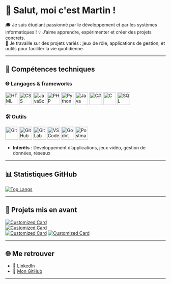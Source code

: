 # 👋 Salut, moi c'est Martin !

🎓 Je suis étudiant passionné par le développement et par les systèmes informatiques !
💡 J’aime apprendre, expérimenter et créer des projets concrets.  
🚀 Je travaille sur des projets variés : jeux de rôle, applications de gestion, et outils pour faciliter la vie quotidienne.

---

## 🔧 Compétences techniques

### 🌐 Langages & frameworks
<p align="left">
  <img src="https://cdn.jsdelivr.net/gh/devicons/devicon/icons/html5/html5-original.svg" width="40" height="40" alt="HTML" />
  <img src="https://cdn.jsdelivr.net/gh/devicons/devicon/icons/css3/css3-original.svg" width="40" height="40" alt="CSS" />
  <img src="https://cdn.jsdelivr.net/gh/devicons/devicon/icons/javascript/javascript-original.svg" width="40" height="40" alt="JavaScript" />
  <img src="https://cdn.jsdelivr.net/gh/devicons/devicon/icons/php/php-original.svg" width="40" height="40" alt="PHP" />
  <img src="https://cdn.jsdelivr.net/gh/devicons/devicon/icons/python/python-original.svg" width="40" height="40" alt="Python" />
  <img src="https://cdn.jsdelivr.net/gh/devicons/devicon/icons/java/java-original.svg" width="40" height="40" alt="Java" />
  <img src="https://cdn.jsdelivr.net/gh/devicons/devicon/icons/csharp/csharp-original.svg" width="40" height="40" alt="C#" />
  <img src="https://cdn.jsdelivr.net/gh/devicons/devicon/icons/c/c-original.svg" width="40" height="40" alt="C" />
  <img src="https://cdn.jsdelivr.net/gh/devicons/devicon/icons/mysql/mysql-original.svg" width="40" height="40" alt="SQL" />
</p>

### 🛠️ Outils
<p align="left">
  <img src="https://cdn.jsdelivr.net/gh/devicons/devicon/icons/git/git-original.svg" width="40" height="40" alt="Git" />
  <img src="https://cdn.jsdelivr.net/gh/devicons/devicon/icons/github/github-original.svg" width="40" height="40" alt="GitHub" />
  <img src="https://cdn.jsdelivr.net/gh/devicons/devicon/icons/gitlab/gitlab-original.svg" width="40" height="40" alt="GitLab" />
  <img src="https://cdn.jsdelivr.net/gh/devicons/devicon/icons/vscode/vscode-original.svg" width="40" height="40" alt="VS Code" />
  <img src="https://cdn.jsdelivr.net/gh/devicons/devicon/icons/godot/godot-original.svg" width="40" height="40" alt="Godot" />
  <img src="https://www.vectorlogo.zone/logos/getpostman/getpostman-icon.svg" width="40" height="40" alt="Postman" />
</p>

- **Intérêts** : Développement d’applications, jeux vidéo, gestion de données, réseaux

---

## 📊 Statistiques GitHub

[![Top Langs](https://github-readme-stats.vercel.app/api/top-langs/?username=Suly-ms&layout=compact&theme=radical)](https://github.com/Suly-ms/github-readme-stats)

---

## 📌 Projets mis en avant

[![Customized Card](https://github-readme-stats.vercel.app/api/pin?username=Suly-ms&repo=Donjons-et-Dragons&title_color=fff&icon_color=f9f9f9&text_color=9f9f9f&bg_color=151515)](https://github.com/Suly-ms/Donjons-et-Dragons)  
[![Customized Card](https://github-readme-stats.vercel.app/api/pin?username=Suly-ms&repo=Projet-Caserne&title_color=fff&icon_color=f9f9f9&text_color=9f9f9f&bg_color=151515)](https://github.com/Suly-ms/Projet-Caserne)  
[![Customized Card](https://github-readme-stats.vercel.app/api/pin?username=Suly-ms&repo=KeepItClean&title_color=fff&icon_color=f9f9f9&text_color=9f9f9f&bg_color=151515)](https://github.com/Suly-ms/KeepItClean)
[![Customized Card](https://github-readme-stats.vercel.app/api/pin?username=Suly-ms&repo=Add-app-research-linux&title_color=fff&icon_color=f9f9f9&text_color=9f9f9f&bg_color=151515)](https://github.com/Suly-ms/Add-app-research-linux)

---

## 🌐 Me retrouver

- 💼 [LinkedIn](https://www.linkedin.com/in/martin-schnider-sylvestre-4a1397360)  
- 📂 [Mon GitHub](https://github.com/Suly-ms)

---
